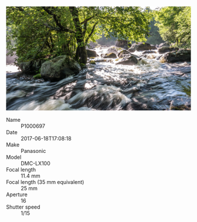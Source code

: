 [![P1000697](/photos/hd/P1000697.jpg)](/photos/full/P1000697.jpg?raw=true)

<dl>
  <dt>Name</dt>
  <dd>P1000697</dd>
  <dt>Date</dt>
  <dd>2017-06-18T17:08:18</dd>
  <dt>Make</dt>
  <dd>Panasonic</dd>
  <dt>Model</dt>
  <dd>DMC-LX100</dd>
  <dt>Focal length</dt>
  <dd>11.4 mm</dd>
  <dt>Focal length (35 mm equivalent)</dt>
  <dd>25 mm</dd>
  <dt>Aperture</dt>
  <dd>16</dd>
  <dt>Shutter speed</dt>
  <dd>1/15</dd>
</dl>
